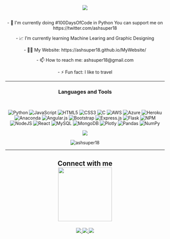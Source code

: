 <p align="center"> 
 <img src="https://pbs.twimg.com/profile_banners/997789991869743105/1662542368/1080x360"/> 
</p>
<p align="center"><br>
- 🌱 I'm currently doing #100DaysOfCode in Python You can support me on https://twitter.com/ashsuper18
<p align="center">
- 📈 I’m currently learning Machine Learing and Graphic Designing
<p align="center">
- 👨‍💻 My Website: https://ashsuper18.github.io/MyWebsite/
<p align="center">
- 📫 How to reach me: ashsuper18@gmail.com 
<p align="center">
- ⚡ Fun fact: I like to travel
 
 ---
 
<h3 align="center">Languages and Tools</h3><br>

<p align="center">
<img src="https://img.shields.io/badge/python-3670A0?style=for-the-badge&amp;logo=python&amp;logoColor=ffdd54" alt="Python"> <img src="https://img.shields.io/badge/javascript-%23323330.svg?style=for-the-badge&amp;logo=javascript&amp;logoColor=%23F7DF1E" alt="JavaScript"> <img src="https://img.shields.io/badge/html5-%23E34F26.svg?style=for-the-badge&amp;logo=html5&amp;logoColor=white" alt="HTML5"> <img src="https://img.shields.io/badge/css3-%231572B6.svg?style=for-the-badge&amp;logo=css3&amp;logoColor=white" alt="CSS3"> <img src="https://img.shields.io/badge/c-%2300599C.svg?style=for-the-badge&amp;logo=c&amp;logoColor=white" alt="C"> <img src="https://img.shields.io/badge/AWS-%23FF9900.svg?style=for-the-badge&amp;logo=amazon-aws&amp;logoColor=white" alt="AWS"> <img src="https://img.shields.io/badge/azure-%230072C6.svg?style=for-the-badge&amp;logo=azure-devops&amp;logoColor=white" alt="Azure"> <img src="https://img.shields.io/badge/heroku-%23430098.svg?style=for-the-badge&amp;logo=heroku&amp;logoColor=white" alt="Heroku"> <img src="https://img.shields.io/badge/Anaconda-%2344A833.svg?style=for-the-badge&amp;logo=anaconda&amp;logoColor=white" alt="Anaconda"> <img src="https://img.shields.io/badge/angular.js-%23E23237.svg?style=for-the-badge&amp;logo=angularjs&amp;logoColor=white" alt="Angular.js"> <img src="https://img.shields.io/badge/bootstrap-%23563D7C.svg?style=for-the-badge&amp;logo=bootstrap&amp;logoColor=white" alt="Bootstrap"> <img src="https://img.shields.io/badge/express.js-%23404d59.svg?style=for-the-badge&amp;logo=express&amp;logoColor=%2361DAFB" alt="Express.js"> <img src="https://img.shields.io/badge/flask-%23000.svg?style=for-the-badge&amp;logo=flask&amp;logoColor=white" alt="Flask"> <img src="https://img.shields.io/badge/NPM-%23000000.svg?style=for-the-badge&amp;logo=npm&amp;logoColor=white" alt="NPM"> <img src="https://img.shields.io/badge/node.js-6DA55F?style=for-the-badge&amp;logo=node.js&amp;logoColor=white" alt="NodeJS"> <img src="https://img.shields.io/badge/react-%2320232a.svg?style=for-the-badge&amp;logo=react&amp;logoColor=%2361DAFB" alt="React"> <img src="https://img.shields.io/badge/mysql-%2300f.svg?style=for-the-badge&amp;logo=mysql&amp;logoColor=white" alt="MySQL"> <img src="https://img.shields.io/badge/MongoDB-%234ea94b.svg?style=for-the-badge&amp;logo=mongodb&amp;logoColor=white" alt="MongoDB"> <img src="https://img.shields.io/badge/Plotly-%233F4F75.svg?style=for-the-badge&amp;logo=plotly&amp;logoColor=white" alt="Plotly"> <img src="https://img.shields.io/badge/pandas-%23150458.svg?style=for-the-badge&amp;logo=pandas&amp;logoColor=white" alt="Pandas"> <img src="https://img.shields.io/badge/numpy-%23013243.svg?style=for-the-badge&amp;logo=numpy&amp;logoColor=white" alt="NumPy">
</p>



<p align="center">
<a href="https://visitcount.itsvg.in">
  <img src="https://visitcount.itsvg.in/api?id=Ashsuper18&label=Profile%20Views&color=0&icon=0&pretty=true" />
</a>
</p>

<p align="center"><img src="https://github-readme-stats.vercel.app/api/top-langs?username=ashsuper18&show_icons=true&locale=en&layout=compact" alt="ashsuper18" /></p>



<!--- <p><img align="center" src="https://github-readme-streak-stats.herokuapp.com/?user=ashsuper18&" alt="ashsuper18" /></p> -->

---

<h2 align="center">Connect with me<br>
<img src="https://media.giphy.com/media/rBfbQLEndsq8wJ095C/giphy.gif" width=170>
</p>
</h2>
<p align="center">
<a href="mailto: ashsuper18@gmail.com" target="_blank">
 <img src="https://img.shields.io/badge/Gmail-D14836?style=for-the-badge&logo=gmail&logoColor=white"/>
</a>
<a href="https://www.linkedin.com/in/ashishk123/" target="_blank">
 <img src="https://img.shields.io/badge/linkedin-%230077B5.svg?style=for-the-badge&logo=linkedin&logoColor=white"/>
</a>
<a href="https://twitter.com/ashsuper18" target="_blank">
 <img src="https://img.shields.io/badge/Twitter-%231DA1F2.svg?style=for-the-badge&logo=Twitter&logoColor=white"/>
</a>

<!---
 <a href="https://www.instagram.com/astha____________/">
 <img src="https://img.shields.io/badge/Instagram-%23E4405F.svg?style=for-the-badge&logo=Instagram&logoColor=white"/>
</a>

-->
</p>
